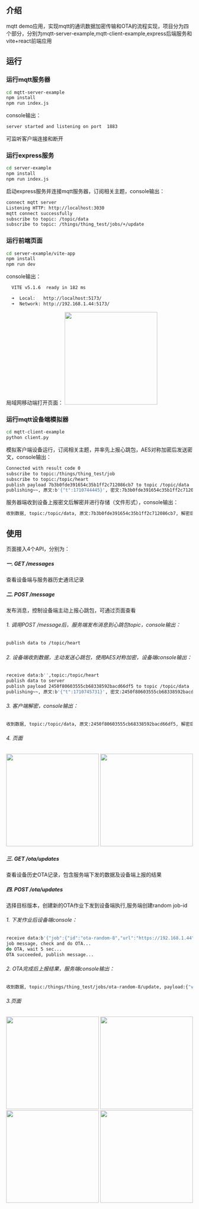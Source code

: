 ## 介绍

mqtt demo应用，实现mqtt的通讯数据加密传输和OTA的流程实现，项目分为四个部分，分别为mqtt-server-example,mqtt-client-example,express后端服务和vite+react前端应用

## 运行

### 运行mqtt服务器

```bash
cd mqtt-server-example
npm install
npm run index.js
```
console输出：
```bash
server started and listening on port  1883
```
可监听客户端连接和断开

### 运行express服务

```bash
cd server-example
npm install
npm run index.js
```
启动express服务并连接mqtt服务器，订阅相关主题，console输出：
```bash
connect mqtt server
Listening HTTP: http://localhost:3030
mqtt connect successfully
subscribe to topic: /topic/data
subscribe to topic: /things/thing_test/jobs/+/update
```

### 运行前端页面

```bash
cd server-example/vite-app
npm install
npm run dev
```
console输出：
```bash
  VITE v5.1.6  ready in 182 ms

  ➜  Local:   http://localhost:5173/
  ➜  Network: http://192.168.1.44:5173/
```
局域网移动端打开页面：
<img src="https://img-blog.csdnimg.cn/direct/f138d31c79e64598a9f426b338c766bc.jpeg#pic_center" style="width: 250px"/>

### 运行mqtt设备端模拟器

```bash
cd mqtt-client-example
python client.py
```
模拟客户端设备运行，订阅相关主题，并率先上报心跳包，AES对称加密后发送密文，console输出：
```bash
Connected with result code 0
subscribe to topic:/things/thing_test/job
subscribe to topic:/topic/heart
publish payload 7b3b0fde391654c35b1ff2c712086cb7 to topic /topic/data
publishing~~, 原文:b'{"t":1710744445}', 密文:7b3b0fde391654c35b1ff2c712086cb7
```

服务器端收到设备上报密文后解密并进行存储（文件形式），console输出：
```bash
收到数据, topic:/topic/data, 原文:7b3b0fde391654c35b1ff2c712086cb7, 解密后：{"t":1710744445}
```

## 使用
页面接入4个API，分别为：
##### 一. GET /messages
查看设备端与服务器历史通讯记录
##### 二. POST /message
发布消息，控制设备端主动上报心跳包，可通过页面查看

###### 1. 调用POST /message后，服务端发布消息到心跳包topic，console输出：
```bash
publish data to /topic/heart
```
###### 2. 设备端收到数据，主动发送心跳包，使用AES对称加密，设备端console输出：
```bash
receive data:b'',topic:/topic/heart
publish data to server
publish payload 2450f80603555cb68338592bacd66df5 to topic /topic/data
publishing~~, 原文:b'{"t":1710745731}', 密文:2450f80603555cb68338592bacd66df5
```
###### 3. 客户端解密，console输出：
```bash
收到数据, topic:/topic/data, 原文:2450f80603555cb68338592bacd66df5, 解密后：{"t":1710745731}
```
###### 4. 页面
<img src="https://img-blog.csdnimg.cn/direct/453e72fcbb3948f8a4947a5deeca6c41.jpeg#pic_center" style="width: 250px"/>
<img src="https://img-blog.csdnimg.cn/direct/f836bf39280c4056a8a0a7cbd2b6be54.jpeg#pic_center" style="width: 250px"/>

##### 三. GET /ota/updates
查看设备历史OTA记录，包含服务端下发的数据及设备端上报的结果
##### 四. POST /ota/updates
选择目标版本，创建新的OTA作业下发到设备端执行,服务端创建random job-id

###### 1. 下发作业后设备端console：
```bash
receive data:b'{"job":{"id":"ota-random-8","url":"https://192.168.1.44","toVersion":"0.0.2","status":"IN_PROGRESS"}}',topic:/things/thing_test/job
job message, check and do OTA...
do OTA, wait 5 sec...
OTA succeeded, publish message...
```

###### 2. OTA完成后上报结果，服务端console输出：
```bash
收到数据, topic:/things/thing_test/jobs/ota-random-8/update, payload:{"version": "0.0.2", "status": "SUCCEEDED", "ts": 1710745309}
```

###### 3.页面
<img src="https://img-blog.csdnimg.cn/direct/2e17511b16a74883945ecd6bcf9900b9.jpeg#pic_center" style="width: 250px"/>
<img src="https://img-blog.csdnimg.cn/direct/a2fe1c0f59844068beedb3b9de3aa22d.jpeg#pic_center" style="width: 250px"/>
<img src="https://img-blog.csdnimg.cn/direct/a2fe1c0f59844068beedb3b9de3aa22d.jpeg#pic_center" style="width: 250px"/>
<img src="https://img-blog.csdnimg.cn/direct/ed0a42b49cf04a44aa293d394dc2ee6e.jpeg#pic_center" style="width: 250px"/>